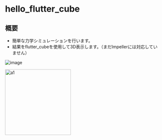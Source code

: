 # hello_flutter_cube

## 概要

- 簡単な力学シミュレーションを行います。
- 結果をflutter_cubeを使用して3D表示します。（まだImpellerには対応していません）

![image](https://github.com/y1tagawa/Outpost/assets/46841556/36a1dc5f-a7bd-43a6-bf2d-70a0ac07dfd4)

<img width="216" alt="a1" src="https://github.com/y1tagawa/Outpost/assets/46841556/a8c46fd3-b378-4393-b878-ec56df6e56b4">
